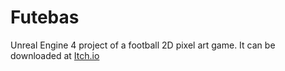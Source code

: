 # Futebas
Unreal Engine 4 project of a football 2D pixel art game. It can be downloaded at [Itch.io](https://merligus.itch.io/futebas)
